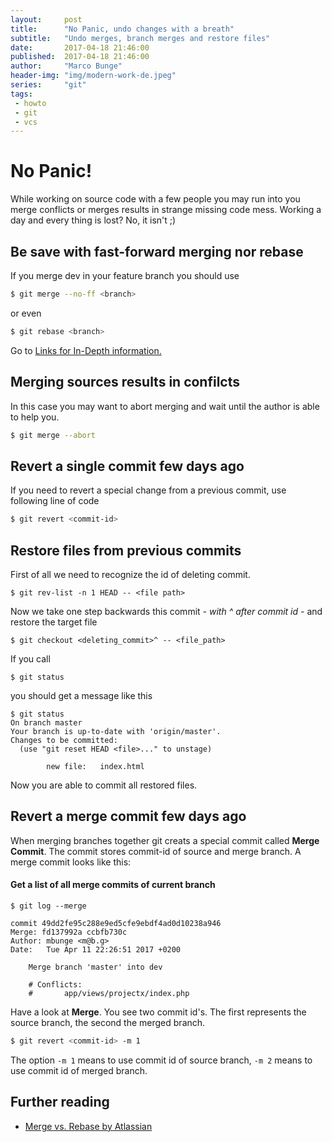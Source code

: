 ```yaml
---
layout:     post
title:      "No Panic, undo changes with a breath"
subtitle:   "Undo merges, branch merges and restore files"
date:       2017-04-18 21:46:00
published:  2017-04-18 21:46:00
author:     "Marco Bunge"
header-img: "img/modern-work-de.jpeg"
series:     "git"
tags:
 - howto
 - git
 - vcs
---
```


# No Panic!

While working on source code with a few people you may run into you merge conflicts or merges results in strange missing code mess. 
Working a day and every thing is lost? No, it isn't ;)

## Be save with fast-forward merging nor rebase 

If you merge dev in your feature branch you should use 

```bash
$ git merge --no-ff <branch>
``` 

or even 

```bash
$ git rebase <branch>
``` 

Go to <a href="#links">Links for In-Depth information.</a> 

## Merging sources results in confilcts

In this case you may want to abort merging and wait until the author is able to help you.

```bash
$ git merge --abort
```

## Revert a single commit few days ago

If you need to revert a special change from a previous commit, use following line of code

```bash
$ git revert <commit-id>
```

## Restore files from previous commits

First of all we need to recognize the id of deleting commit.

```
$ git rev-list -n 1 HEAD -- <file path>
```

Now we take one step backwards this commit _- with ^ after commit id -_ and restore the target file

```
$ git checkout <deleting_commit>^ -- <file_path>
```

If you call 

```
$ git status
``` 

you should get a message like this

```
$ git status
On branch master
Your branch is up-to-date with 'origin/master'.
Changes to be committed:
  (use "git reset HEAD <file>..." to unstage)

        new file:   index.html
```

Now you are able to commit all restored files.

## Revert a merge commit few days ago

When merging branches together git creats a special commit called __Merge Commit__. The commit stores commit-id of 
source and merge branch. A merge commit looks like this:

<div class="callout callout-success">
  <h4>Get a list of all merge commits of current branch</h4>
  <p><pre><code class="language-text" data-lang="text">$ git log --merge</code></pre></p>
</div>

```
commit 49dd2fe95c288e9ed5cfe9ebdf4ad0d10238a946
Merge: fd137992a ccbfb730c
Author: mbunge <m@b.g>
Date:   Tue Apr 11 22:26:51 2017 +0200

    Merge branch 'master' into dev

    # Conflicts:
    #       app/views/projectx/index.php
```

Have a look at __Merge__. You see two commit id's. The first represents the source branch, the second the merged branch.

```bash
$ git revert <commit-id> -m 1
```

The option `-m 1` means to use commit id of source branch, `-m 2` means to use commit id of merged branch.

## Further reading
<span name="links"></span>

- <a href="https://www.atlassian.com/git/tutorials/merging-vs-rebasing" target="_blank">Merge vs. Rebase by Atlassian</a>

